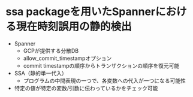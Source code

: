 # ssa packageを用いたSpannerにおける現在時刻誤用の静的検出

- Spanner
  - GCPが提供する分散DB
  - allow_commit_timestampオプション
  - commit timestampの順序からトランザクションの順序を復元可能
- SSA（静的単一代入）
  - プログラムの中間表現の一つで、各変数への代入が一つになる可能性
- 特定の値が特定の変数/引数に伝わっているかをチェック可能
